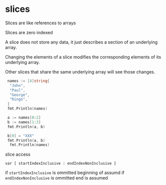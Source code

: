 # slices

Slices are like references to arrays

Slices are zero indexed

A slice does not store any data, it just describes a section of an underlying array.

Changing the elements of a slice modifies the corresponding elements of its underlying array.

Other slices that share the same underlying array will see those changes.

```go
 names := [4]string{
  "John",
  "Paul",
  "George",
  "Ringo",
 }
 fmt.Println(names)

 a := names[0:2]
 b := names[1:3]
 fmt.Println(a, b)

 b[0] = "XXX"
 fmt.Println(a, b)
  fmt.Println(names)
```

slice access

 `var [ startIndexInclusive : endIndexNonInclusive ]`

if `startIndexInclusive` is ommitted beginning of assumd
if `endIndexNonInclusive` is ommitted end is assumed
